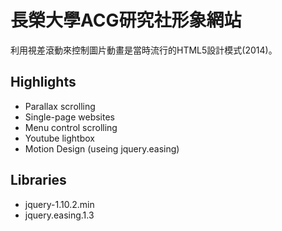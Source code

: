 ﻿# 長榮大學ACG研究社形象網站

利用視差滾動來控制圖片動畫是當時流行的HTML5設計模式(2014)。

## Highlights
 * Parallax scrolling
 * Single-page websites
 * Menu control scrolling
 * Youtube lightbox
 * Motion Design (useing jquery.easing)

## Libraries
 * jquery-1.10.2.min
 * jquery.easing.1.3
